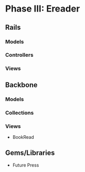 # Phase III: Ereader

## Rails
### Models

### Controllers

### Views


## Backbone
### Models

### Collections

### Views
* BookRead
## Gems/Libraries
* Future Press
